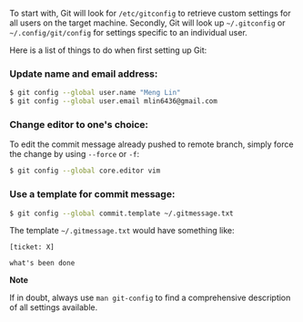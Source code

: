 To start with, Git will look for `/etc/gitconfig` to retrieve custom settings for all users on the target machine. Secondly, Git will look up `~/.gitconfig` or `~/.config/git/config` for settings specific to an individual user.

Here is a list of things to do when first setting up Git:

### Update name and email address:

```bash
$ git config --global user.name "Meng Lin"
$ git config --global user.email mlin6436@gmail.com
```

### Change editor to one's choice:

To edit the commit message already pushed to remote branch, simply force the change by using `--force` or `-f`:

```bash
$ git config --global core.editor vim
```

### Use a template for commit message:

```bash
$ git config --global commit.template ~/.gitmessage.txt
```

The template `~/.gitmessage.txt` would have something like:

```message
[ticket: X]

what's been done
```

**Note**

If in doubt, always use `man git-config` to find a comprehensive description of all settings available.
